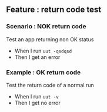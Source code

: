 ## Feature : return code test

### Scenario : NOK return code

Test an app returning non OK status  
  - When I run `uut -qsdqsd`
  - Then I get an error

### Example : OK return code

Test the return code of a normal run

  - When I run `uut -v`
  - Then I get no error